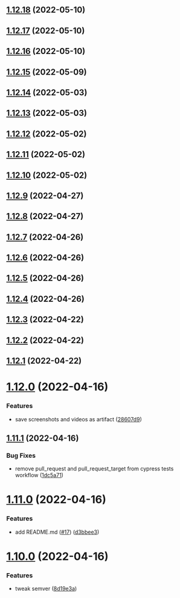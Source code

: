 ## [1.12.18](https://github.com/Dream-Work/cypress-typescript-eslint-prettier-template/compare/1.12.17...1.12.18) (2022-05-10)

## [1.12.17](https://github.com/Dream-Work/cypress-typescript-eslint-prettier-template/compare/1.12.16...1.12.17) (2022-05-10)

## [1.12.16](https://github.com/Dream-Work/cypress-typescript-eslint-prettier-template/compare/1.12.15...1.12.16) (2022-05-10)

## [1.12.15](https://github.com/Dream-Work/cypress-typescript-eslint-prettier-template/compare/1.12.14...1.12.15) (2022-05-09)

## [1.12.14](https://github.com/Dream-Work/cypress-typescript-eslint-prettier-template/compare/1.12.13...1.12.14) (2022-05-03)

## [1.12.13](https://github.com/Dream-Work/cypress-typescript-eslint-prettier-template/compare/1.12.12...1.12.13) (2022-05-03)

## [1.12.12](https://github.com/Dream-Work/cypress-typescript-eslint-prettier-template/compare/1.12.11...1.12.12) (2022-05-02)

## [1.12.11](https://github.com/Dream-Work/cypress-typescript-eslint-prettier-template/compare/1.12.10...1.12.11) (2022-05-02)

## [1.12.10](https://github.com/Dream-Work/cypress-typescript-eslint-prettier-template/compare/1.12.9...1.12.10) (2022-05-02)

## [1.12.9](https://github.com/Dream-Work/cypress-typescript-eslint-prettier-template/compare/1.12.8...1.12.9) (2022-04-27)

## [1.12.8](https://github.com/Dream-Work/cypress-typescript-eslint-prettier-template/compare/1.12.7...1.12.8) (2022-04-27)

## [1.12.7](https://github.com/Dream-Work/cypress-typescript-eslint-prettier-template/compare/1.12.6...1.12.7) (2022-04-26)

## [1.12.6](https://github.com/Dream-Work/cypress-typescript-eslint-prettier-template/compare/1.12.5...1.12.6) (2022-04-26)

## [1.12.5](https://github.com/Dream-Work/cypress-typescript-eslint-prettier-template/compare/1.12.4...1.12.5) (2022-04-26)

## [1.12.4](https://github.com/Dream-Work/cypress-typescript-eslint-prettier-template/compare/1.12.3...1.12.4) (2022-04-26)

## [1.12.3](https://github.com/Dream-Work/cypress-typescript-eslint-prettier-template/compare/1.12.2...1.12.3) (2022-04-22)

## [1.12.2](https://github.com/Dream-Work/cypress-typescript-eslint-prettier-template/compare/1.12.1...1.12.2) (2022-04-22)

## [1.12.1](https://github.com/Dream-Work/cypress-typescript-eslint-prettier-template/compare/1.12.0...1.12.1) (2022-04-22)

# [1.12.0](https://github.com/Dream-Work/cypress-typescript-eslint-prettier-template/compare/1.11.1...1.12.0) (2022-04-16)


### Features

* save screenshots and videos as artifact ([28607d9](https://github.com/Dream-Work/cypress-typescript-eslint-prettier-template/commit/28607d97ffdc0f7bc894e8096d7ac71a4651edf7))

## [1.11.1](https://github.com/Dream-Work/cypress-typescript-eslint-prettier-template/compare/1.11.0...1.11.1) (2022-04-16)


### Bug Fixes

* remove pull_request and pull_request_target from cypress tests workflow ([1dc5a71](https://github.com/Dream-Work/cypress-typescript-eslint-prettier-template/commit/1dc5a714ba2690be22c66f5a68f94e092c40c21c))

# [1.11.0](https://github.com/Dream-Work/cypress-typescript-eslint-prettier-template/compare/1.10.0...1.11.0) (2022-04-16)


### Features

* add README.md ([#17](https://github.com/Dream-Work/cypress-typescript-eslint-prettier-template/issues/17)) ([d3bbee3](https://github.com/Dream-Work/cypress-typescript-eslint-prettier-template/commit/d3bbee304aae692d95b94a71a6460fc07283c8b5))

# [1.10.0](https://github.com/Dream-Work/cypress-typescript-eslint-prettier-template/compare/1.9.0...1.10.0) (2022-04-16)


### Features

* tweak semver ([8d19e3a](https://github.com/Dream-Work/cypress-typescript-eslint-prettier-template/commit/8d19e3ab911f2ff68b77737b351b75dad82a669b))
